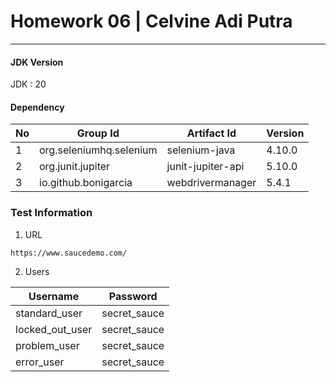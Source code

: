 # Homework 06 | Celvine Adi Putra

___

#### JDK Version

JDK : 20

#### Dependency

| No | Group Id                | Artifact Id       | Version |
|----|-------------------------|-------------------|---------|
| 1  | org.seleniumhq.selenium | selenium-java     | 4.10.0  |
| 2  | org.junit.jupiter       | junit-jupiter-api | 5.10.0  |
| 3  | io.github.bonigarcia    | webdrivermanager  | 5.4.1   |

### Test Information

1. URL

```text
https://www.saucedemo.com/
```

2. Users

| Username        | Password     |
|-----------------|--------------|
| standard_user   | secret_sauce |
| locked_out_user | secret_sauce |
| problem_user    | secret_sauce |
| error_user      | secret_sauce |
